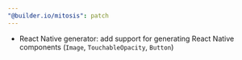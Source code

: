 ```yaml
---
"@builder.io/mitosis": patch
---
```


- React Native generator: add support for generating React Native components (`Image`, `TouchableOpacity`, `Button`)
